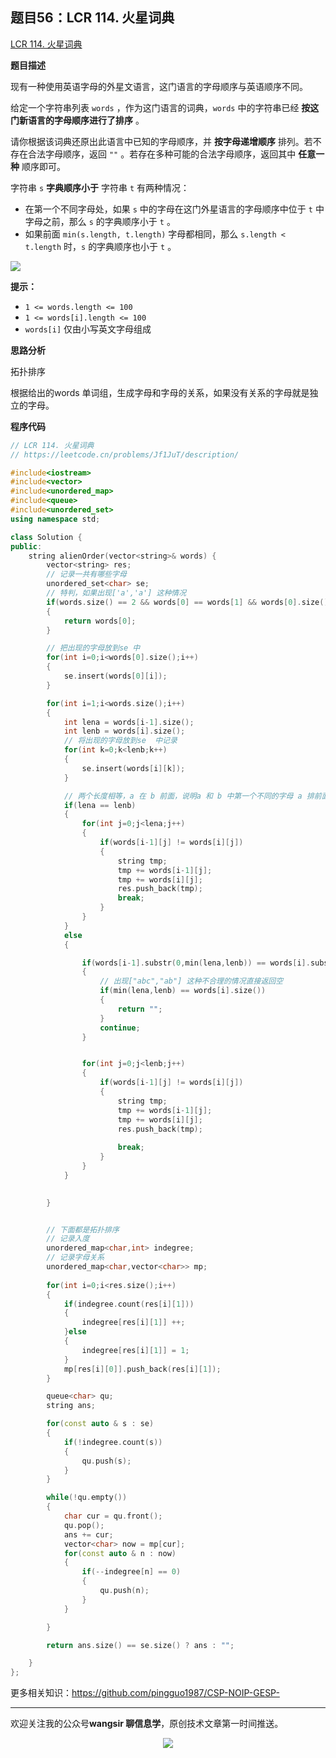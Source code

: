 ﻿## 题目56：LCR 114. 火星词典

[LCR 114. 火星词典](https://leetcode.cn/problems/Jf1JuT/)

**题目描述**

现有一种使用英语字母的外星文语言，这门语言的字母顺序与英语顺序不同。

给定一个字符串列表 `words` ，作为这门语言的词典，`words` 中的字符串已经 **按这门新语言的字母顺序进行了排序** 。

请你根据该词典还原出此语言中已知的字母顺序，并 **按字母递增顺序** 排列。若不存在合法字母顺序，返回 `""` 。若存在多种可能的合法字母顺序，返回其中 **任意一种** 顺序即可。

字符串 `s` **字典顺序小于** 字符串 `t` 有两种情况：

- 在第一个不同字母处，如果 `s` 中的字母在这门外星语言的字母顺序中位于 `t` 中字母之前，那么 `s` 的字典顺序小于 `t` 。
- 如果前面 `min(s.length, t.length)` 字母都相同，那么 `s.length < t.length` 时，`s` 的字典顺序也小于 `t` 。

 <img src ="https://cdn.jsdelivr.net/gh/pingguo1987/CSP-NOIP-GESP-/image/pic/图论/图论_题目56：LCR 114. 火星词典/image-20250106141231838.png" />



**提示：**

- `1 <= words.length <= 100`
- `1 <= words[i].length <= 100`
- `words[i]` 仅由小写英文字母组成

**思路分析**

拓扑排序

根据给出的words 单词组，生成字母和字母的关系，如果没有关系的字母就是独立的字母。

**程序代码**

```c++
// LCR 114. 火星词典
// https://leetcode.cn/problems/Jf1JuT/description/

#include<iostream>
#include<vector>
#include<unordered_map>
#include<queue>
#include<unordered_set>
using namespace std;

class Solution {
public:
    string alienOrder(vector<string>& words) {
        vector<string> res;
        // 记录一共有哪些字母
        unordered_set<char> se;
        // 特判，如果出现['a','a'] 这种情况
        if(words.size() == 2 && words[0] == words[1] && words[0].size() == 1)
        {
            return words[0];
        }

        // 把出现的字母放到se 中
        for(int i=0;i<words[0].size();i++)
        {
            se.insert(words[0][i]);
        }

        for(int i=1;i<words.size();i++)
        {
            int lena = words[i-1].size();
            int lenb = words[i].size();
            // 将出现的字母放到se  中记录
            for(int k=0;k<lenb;k++)
            {
                se.insert(words[i][k]);
            }

            // 两个长度相等，a 在 b 前面，说明a 和 b 中第一个不同的字母 a 排前面
            if(lena == lenb)
            {
                for(int j=0;j<lena;j++)
                {
                    if(words[i-1][j] != words[i][j])
                    {
                        string tmp;
                        tmp += words[i-1][j];
                        tmp += words[i][j];
                        res.push_back(tmp);
                        break;
                    }
                }
            }
            else 
            {

                if(words[i-1].substr(0,min(lena,lenb)) == words[i].substr(0,min(lena,lenb)))
                {
                    // 出现["abc","ab"] 这种不合理的情况直接返回空
                    if(min(lena,lenb) == words[i].size())
                    {
                        return "";
                    }
                    continue;
                }


                for(int j=0;j<lenb;j++)
                {
                    if(words[i-1][j] != words[i][j])
                    {
                        string tmp;
                        tmp += words[i-1][j];
                        tmp += words[i][j];
                        res.push_back(tmp);
                        
                        break;
                    }
                }
            }

            
        }


        // 下面都是拓扑排序
        // 记录入度
        unordered_map<char,int> indegree;
        // 记录字母关系
        unordered_map<char,vector<char>> mp;
        
        for(int i=0;i<res.size();i++)
        {
            if(indegree.count(res[i][1]))
            {
                indegree[res[i][1]] ++;
            }else
            {
                indegree[res[i][1]] = 1;
            }
            mp[res[i][0]].push_back(res[i][1]);
        }

        queue<char> qu;
        string ans;

        for(const auto & s : se)
        {
            if(!indegree.count(s))
            {
                qu.push(s);
            }
        }

        while(!qu.empty())
        {
            char cur = qu.front();
            qu.pop();
            ans += cur;
            vector<char> now = mp[cur];
            for(const auto & n : now)
            {
                if(--indegree[n] == 0)
                {
                    qu.push(n);
                }
            }

        }

        return ans.size() == se.size() ? ans : "";

    }
};


```



更多相关知识：https://github.com/pingguo1987/CSP-NOIP-GESP-

---

欢迎关注我的公众号**wangsir 聊信息学**，原创技术文章第一时间推送。

<center>
    <img src="https://cdn.jsdelivr.net/gh/pingguo1987/CSP-NOIP-GESP-/image/pic/公众号-扫码版.png">
</center>
